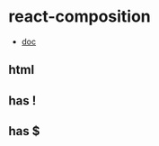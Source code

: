 # react-composition

<!-- MARKRUN-HTML
This is nimo text
 -->

- [doc](./doc/)

## html

<!-- MARKRUN-HTML

<span>demo some some some</span>

 -->

## has !

<!--
MARKRUN-HTML

a!!c

 -->


## has $


<!--
MARKRUN-HTML

abc $1 1244

abc $0 12421

 -->
